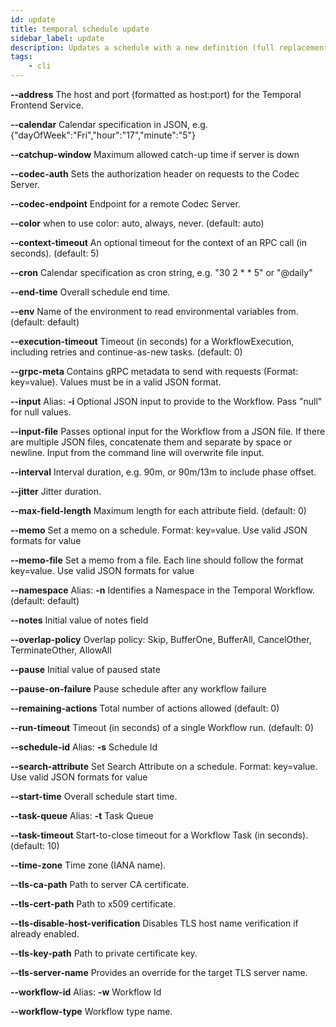 ```yaml
---
id: update
title: temporal schedule update
sidebar_label: update
description: Updates a schedule with a new definition (full replacement, not patch)
tags:
	- cli
---
```



**--address**
The host and port (formatted as host:port) for the Temporal Frontend Service.

**--calendar**
Calendar specification in JSON, e.g. {"dayOfWeek":"Fri","hour":"17","minute":"5"}

**--catchup-window**
Maximum allowed catch-up time if server is down

**--codec-auth**
Sets the authorization header on requests to the Codec Server.

**--codec-endpoint**
Endpoint for a remote Codec Server.

**--color**
when to use color: auto, always, never. (default: auto)

**--context-timeout**
An optional timeout for the context of an RPC call (in seconds). (default: 5)

**--cron**
Calendar specification as cron string, e.g. "30 2 * * 5" or "@daily"

**--end-time**
Overall schedule end time.

**--env**
Name of the environment to read environmental variables from. (default: default)

**--execution-timeout**
Timeout (in seconds) for a WorkflowExecution, including retries and continue-as-new tasks. (default: 0)

**--grpc-meta**
Contains gRPC metadata to send with requests (Format: key=value). Values must be in a valid JSON format.

**--input**
Alias: **-i**
Optional JSON input to provide to the Workflow.
Pass "null" for null values.

**--input-file**
Passes optional input for the Workflow from a JSON file.
If there are multiple JSON files, concatenate them and separate by space or newline.
Input from the command line will overwrite file input.

**--interval**
Interval duration, e.g. 90m, or 90m/13m to include phase offset.

**--jitter**
Jitter duration.

**--max-field-length**
Maximum length for each attribute field. (default: 0)

**--memo**
Set a memo on a schedule. Format: key=value. Use valid JSON formats for value

**--memo-file**
Set a memo from a file. Each line should follow the format key=value. Use valid JSON formats for value

**--namespace**
Alias: **-n**
Identifies a Namespace in the Temporal Workflow. (default: default)

**--notes**
Initial value of notes field

**--overlap-policy**
Overlap policy: Skip, BufferOne, BufferAll, CancelOther, TerminateOther, AllowAll

**--pause**
Initial value of paused state

**--pause-on-failure**
Pause schedule after any workflow failure

**--remaining-actions**
Total number of actions allowed (default: 0)

**--run-timeout**
Timeout (in seconds) of a single Workflow run. (default: 0)

**--schedule-id**
Alias: **-s**
Schedule Id

**--search-attribute**
Set Search Attribute on a schedule. Format: key=value. Use valid JSON formats for value

**--start-time**
Overall schedule start time.

**--task-queue**
Alias: **-t**
Task Queue

**--task-timeout**
Start-to-close timeout for a Workflow Task (in seconds). (default: 10)

**--time-zone**
Time zone (IANA name).

**--tls-ca-path**
Path to server CA certificate.

**--tls-cert-path**
Path to x509 certificate.

**--tls-disable-host-verification**
Disables TLS host name verification if already enabled.

**--tls-key-path**
Path to private certificate key.

**--tls-server-name**
Provides an override for the target TLS server name.

**--workflow-id**
Alias: **-w**
Workflow Id

**--workflow-type**
Workflow type name.

